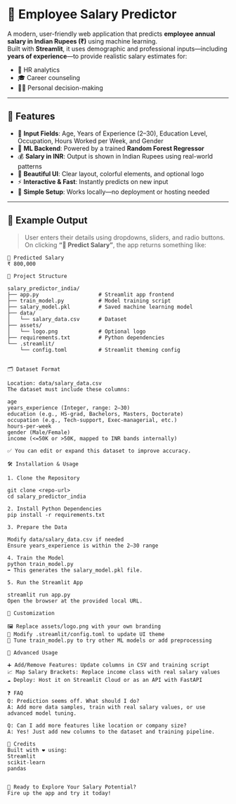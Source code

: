 # 💼 Employee Salary Predictor

A modern, user-friendly web application that predicts **employee annual salary in Indian Rupees (₹)** using machine learning.  
Built with **Streamlit**, it uses demographic and professional inputs—including **years of experience**—to provide realistic salary estimates for:

- 🎯 HR analytics  
- 🎓 Career counseling  
- 👩‍💻 Personal decision-making

---

## 🌟 Features

- 🔢 **Input Fields**: Age, Years of Experience (2–30), Education Level, Occupation, Hours Worked per Week, and Gender  
- 🤖 **ML Backend**: Powered by a trained **Random Forest Regressor**  
- 💰 **Salary in INR**: Output is shown in Indian Rupees using real-world patterns  
- 🎨 **Beautiful UI**: Clear layout, colorful elements, and optional logo  
- ⚡ **Interactive & Fast**: Instantly predicts on new input  
- 🧩 **Simple Setup**: Works locally—no deployment or hosting needed  

---

## 📸 Example Output

> User enters their details using dropdowns, sliders, and radio buttons.  
> On clicking **“🔮 Predict Salary”**, the app returns something like:

```text
🎯 Predicted Salary  
₹ 800,000

📁 Project Structure

salary_predictor_india/
├── app.py                   # Streamlit app frontend
├── train_model.py           # Model training script
├── salary_model.pkl         # Saved machine learning model
├── data/
│   └── salary_data.csv      # Dataset
├── assets/
│   └── logo.png             # Optional logo
├── requirements.txt         # Python dependencies
└── .streamlit/
    └── config.toml          # Streamlit theming config


🗂️ Dataset Format

Location: data/salary_data.csv
The dataset must include these columns:

age
years_experience (Integer, range: 2–30)
education (e.g., HS-grad, Bachelors, Masters, Doctorate)
occupation (e.g., Tech-support, Exec-managerial, etc.)
hours-per-week
gender (Male/Female)
income (<=50K or >50K, mapped to INR bands internally)

✅ You can edit or expand this dataset to improve accuracy.

🛠️ Installation & Usage

1. Clone the Repository

git clone <repo-url>
cd salary_predictor_india

2. Install Python Dependencies
pip install -r requirements.txt

3. Prepare the Data

Modify data/salary_data.csv if needed
Ensure years_experience is within the 2–30 range

4. Train the Model
python train_model.py
➡️ This generates the salary_model.pkl file.

5. Run the Streamlit App

streamlit run app.py
Open the browser at the provided local URL.

🎨 Customization

🖼️ Replace assets/logo.png with your own branding
🎨 Modify .streamlit/config.toml to update UI theme
🧠 Tune train_model.py to try other ML models or add preprocessing

📝 Advanced Usage

➕ Add/Remove Features: Update columns in CSV and training script
📈 Map Salary Brackets: Replace income class with real salary values
☁️ Deploy: Host it on Streamlit Cloud or as an API with FastAPI

❓ FAQ
Q: Prediction seems off. What should I do?
A: Add more data samples, train with real salary values, or use advanced model tuning.

Q: Can I add more features like location or company size?
A: Yes! Just add new columns to the dataset and training pipeline.

📣 Credits
Built with ❤️ using:
Streamlit
scikit-learn
pandas


🚀 Ready to Explore Your Salary Potential?
Fire up the app and try it today!
